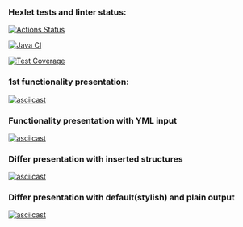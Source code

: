 ### Hexlet tests and linter status:
[![Actions Status](https://github.com/streltsov95/java-project-71/actions/workflows/hexlet-check.yml/badge.svg)](https://github.com/streltsov95/java-project-71/actions)

[![Java CI](https://github.com/streltsov95/java-project-71/actions/workflows/main.yml/badge.svg)](https://github.com/streltsov95/java-project-71/actions/workflows/main.yml)

[![Test Coverage](https://api.codeclimate.com/v1/badges/423c15d2bb05a03b0d39/test_coverage)](https://codeclimate.com/github/streltsov95/java-project-71/test_coverage)

### 1st functionality presentation:
[![asciicast](https://asciinema.org/a/hxs9ufJljtD3CWoTfhY9q0Tmv.svg)](https://asciinema.org/a/hxs9ufJljtD3CWoTfhY9q0Tmv)

### Functionality presentation with YML input
[![asciicast](https://asciinema.org/a/R3JZH9CjSzKHaLiblrE533DDo.svg)](https://asciinema.org/a/R3JZH9CjSzKHaLiblrE533DDo)

### Differ presentation with inserted structures
[![asciicast](https://asciinema.org/a/l1q30q6QHp0UxNCG9F5P0QDgj.svg)](https://asciinema.org/a/l1q30q6QHp0UxNCG9F5P0QDgj)

### Differ presentation with default(stylish) and plain output
[![asciicast](https://asciinema.org/a/nHe7EoYj8YevNnpAU9KAnInIT.svg)](https://asciinema.org/a/nHe7EoYj8YevNnpAU9KAnInIT)
